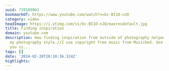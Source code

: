 ```yaml
---
uuid: 739189962
bookmarkOf: https://www.youtube.com/watch?v=bc-BI1O-nJ0
category: video
headImage: https://i.ytimg.com/vi/bc-BI1O-nJ0/maxresdefault.jpg
title: Finding inspiration
domain: youtube.com
description: How finding inspiration from outside of photography helped me create
  my photography style.//I use copyright free music from Musicbed. Use my link when
  you si...
tags: []
date: '2024-02-20T20:10:36.324Z'
highlights: 
---
```




